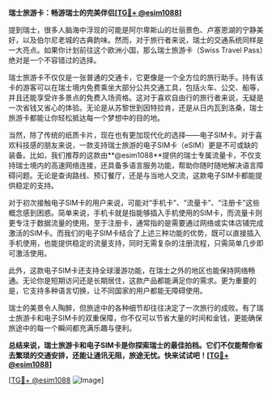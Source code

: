 **瑞士旅游卡：畅游瑞士的完美伴侣[[TG💪+ @esim1088](https://t.me/s/esim1088)]**

提到瑞士，很多人脑海中浮现的可能是阿尔卑斯山的壮丽景色、卢塞恩湖的宁静美好，以及伯尔尼老城的古典韵味。然而，对于旅行者来说，瑞士的交通系统同样是一大亮点。如果你计划前往这个欧洲小国，那么瑞士旅游卡（Swiss Travel Pass）绝对是一个不容错过的选择。

瑞士旅游卡不仅仅是一张普通的交通卡，它更像是一个全方位的旅行助手。持有该卡的游客可以在瑞士境内免费乘坐大部分公共交通工具，包括火车、公交、船等，并且还能享受许多景点的免费入场资格。这对于喜欢自由行的旅行者来说，无疑是一次省钱又省心的体验。无论是从苏黎世到因特拉肯，还是从日内瓦到洛桑，瑞士旅游卡都能让你轻松抵达每一个梦想中的目的地。

当然，除了传统的纸质卡片，现在也有更加现代化的选择——电子SIM卡。对于喜欢科技感的朋友来说，一款支持瑞士旅游的电子SIM卡（eSIM）更是不可或缺的装备。比如，我们推荐的这款由**@esim1088**提供的瑞士专属流量卡，不仅支持瑞士境内的高速网络连接，还具备多语言服务功能，帮助你随时随地解决语言障碍问题。无论是查询路线、预订餐厅，还是与当地人交流，这款电子SIM卡都能提供稳定的支持。

对于初次接触电子SIM卡的用户来说，可能对“手机卡”、“流量卡”、“注册卡”这些概念感到困惑。简单来说，手机卡就是指能够插入手机使用的SIM卡，而流量卡则更专注于数据流量的使用。至于注册卡，通常指的是需要通过网络或实体店铺完成激活的SIM卡。而我们的电子SIM卡结合了上述三种功能的优势，既可以直接插入手机使用，也能提供稳定的流量支持，同时无需复杂的注册流程，只需简单几步即可激活使用。

此外，这款电子SIM卡还支持全球漫游功能，在瑞士之外的地区也能保持网络畅通。无论你是短期访问还是长期居住，这款产品都能满足你的需求。更为重要的是，它支持多种语言切换，让不同国家的用户都能无障碍使用。

瑞士的美景令人陶醉，但旅途中的各种细节却往往决定了一次旅行的成败。有了瑞士旅游卡和电子SIM卡的双重保障，你不仅可以节省大量的时间和金钱，更能确保旅途中的每一个瞬间都充满乐趣与便利。

**总结来说，瑞士旅游卡和电子SIM卡是你探索瑞士的最佳拍档。它们不仅能帮你省去繁琐的交通安排，还能让通讯无阻，旅途无忧。快来试试吧！[[TG💪+ @esim1088](https://t.me/s/esim1088)]**

[[TG💪+ @esim1088](https://t.me/s/esim1088) ![Image](https://i.postimg.cc/4NQfJmqS/Snipaste-2025-05-13-00-14-12.png)]